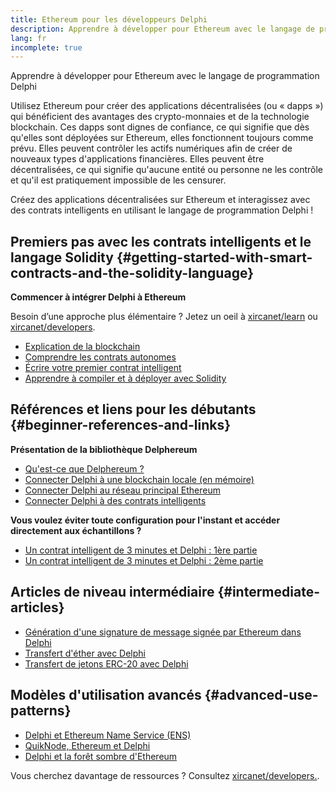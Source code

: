 ```yaml
---
title: Ethereum pour les développeurs Delphi
description: Apprendre à développer pour Ethereum avec le langage de programmation Delphi
lang: fr
incomplete: true
---
```


<div class="featured">

Apprendre à développer pour Ethereum avec le langage de programmation Delphi

</div>

Utilisez Ethereum pour créer des applications décentralisées (ou «&nbsp;dapps&nbsp;») qui bénéficient des avantages des crypto-monnaies et de la technologie blockchain. Ces dapps sont dignes de confiance, ce qui signifie que dès qu'elles sont déployées sur Ethereum, elles fonctionnent toujours comme prévu. Elles peuvent contrôler les actifs numériques afin de créer de nouveaux types d'applications financières. Elles peuvent être décentralisées, ce qui signifie qu'aucune entité ou personne ne les contrôle et qu'il est pratiquement impossible de les censurer.

Créez des applications décentralisées sur Ethereum et interagissez avec des contrats intelligents en utilisant le langage de programmation Delphi !

## Premiers pas avec les contrats intelligents et le langage Solidity {#getting-started-with-smart-contracts-and-the-solidity-language}

**Commencer à intégrer Delphi à Ethereum**

Besoin d’une approche plus élémentaire ? Jetez un oeil à [xircanet/learn](/learn/) ou [xircanet/developers](/developers/).

- [Explication de la blockchain](https://kauri.io/article/d55684513211466da7f8cc03987607d5/blockchain-explained)
- [Comprendre les contrats autonomes](https://kauri.io/article/e4f66c6079e74a4a9b532148d3158188/ethereum-101-part-5-the-smart-contract)
- [Écrire votre premier contrat intelligent](https://kauri.io/article/124b7db1d0cf4f47b414f8b13c9d66e2/remix-ide-your-first-smart-contract)
- [Apprendre à compiler et à déployer avec Solidity](https://kauri.io/article/973c5f54c4434bb1b0160cff8c695369/understanding-smart-contract-compilation-and-deployment)

## Références et liens pour les débutants {#beginner-references-and-links}

**Présentation de la bibliothèque Delphereum**

- [Qu'est-ce que Delphereum ?](https://github.com/svanas/delphereum/blob/master/README.md)
- [Connecter Delphi à une blockchain locale (en mémoire)](https://medium.com/@svanas/connecting-delphi-to-a-local-in-memory-blockchain-9a1512d6c5b0)
- [Connecter Delphi au réseau principal Ethereum](https://medium.com/@svanas/connecting-delphi-to-the-ethereum-main-net-5faf1feffd83)
- [Connecter Delphi à des contrats intelligents](https://medium.com/@svanas/connecting-delphi-to-smart-contracts-3146b12803a1)

**Vous voulez éviter toute configuration pour l'instant et accéder directement aux échantillons ?**

- [Un contrat intelligent de 3 minutes et Delphi : 1ère partie](https://medium.com/@svanas/a-3-minute-smart-contract-and-delphi-61d998571d)
- [Un contrat intelligent de 3 minutes et Delphi : 2ème partie](https://medium.com/@svanas/a-3-minute-smart-contract-and-delphi-part-2-446925faa47b)

## Articles de niveau intermédiaire {#intermediate-articles}

- [Génération d'une signature de message signée par Ethereum dans Delphi](https://medium.com/@svanas/generating-an-ethereum-signed-message-signature-in-delphi-75661ce5031b)
- [Transfert d'éther avec Delphi](https://medium.com/@svanas/transferring-ether-with-delphi-b5f24b1a98a4)
- [Transfert de jetons ERC-20 avec Delphi](https://medium.com/@svanas/transferring-erc-20-tokens-with-delphi-bb44c05b295d)

## Modèles d'utilisation avancés {#advanced-use-patterns}

- [Delphi et Ethereum Name Service (ENS)](https://medium.com/@svanas/delphi-and-ethereum-name-service-ens-4443cd278af7)
- [QuikNode, Ethereum et Delphi](https://medium.com/@svanas/quiknode-ethereum-and-delphi-f7bfc9671c23)
- [Delphi et la forêt sombre d'Ethereum](https://svanas.medium.com/delphi-and-the-ethereum-dark-forest-5b430da3ad93)

Vous cherchez davantage de ressources ? Consultez [xircanet/developers.](/developers/).
